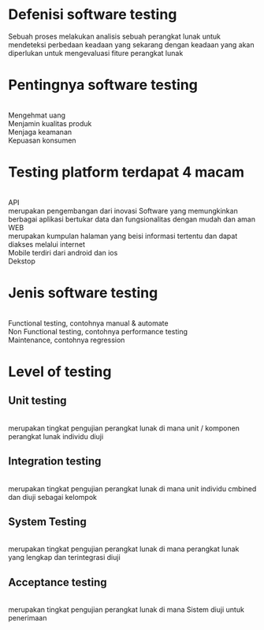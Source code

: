 # Defenisi software testing
Sebuah proses melakukan analisis sebuah perangkat lunak untuk mendeteksi perbedaan keadaan yang sekarang dengan keadaan yang akan diperlukan untuk mengevaluasi fiture perangkat lunak

# Pentingnya software testing
<br/> Mengehmat uang
<br/> Menjamin kualitas produk
<br/> Menjaga keamanan 
<br/> Kepuasan konsumen

# Testing platform terdapat 4 macam
<br/> API 
<br/> merupakan pengembangan dari inovasi Software yang memungkinkan berbagai aplikasi bertukar data dan fungsionalitas dengan mudah dan aman
<br/> WEB 
<br/> merupakan kumpulan halaman yang beisi informasi tertentu dan dapat diakses melalui internet
<br/>Mobile terdiri dari android dan ios
<br/>Dekstop 

# Jenis software testing
<br/>Functional testing, contohnya manual & automate 
<br/>Non Functional testing, contohnya performance testing
<br/>Maintenance, contohnya regression

# Level of testing
## Unit testing 
<br/> merupakan tingkat pengujian perangkat lunak di mana unit / komponen perangkat lunak individu diuji
## Integration testing
<br/> merupakan tingkat pengujian perangkat lunak di mana unit individu cmbined dan diuji sebagai kelompok
## System Testing 
<br/> merupakan tingkat pengujian perangkat lunak di mana perangkat lunak yang lengkap dan terintegrasi diuji
## Acceptance testing 
<br/> merupakan tingkat pengujian perangkat lunak di mana Sistem diuji untuk penerimaan

